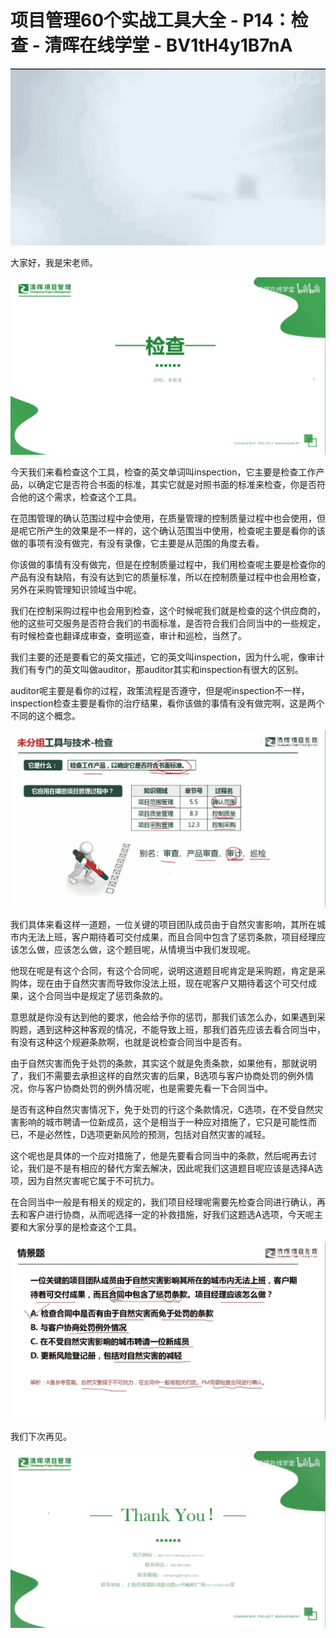 # 项目管理60个实战工具大全 - P14：检查 - 清晖在线学堂 - BV1tH4y1B7nA

![](img/e2209f3128aaa1dc9e8ffe714b31724b_0.png)

大家好，我是宋老师。

![](img/e2209f3128aaa1dc9e8ffe714b31724b_2.png)

今天我们来看检查这个工具，检查的英文单词叫inspection，它主要是检查工作产品，以确定它是否符合书面的标准，其实它就是对照书面的标准来检查，你是否符合他的这个需求，检查这个工具。

在范围管理的确认范围过程中会使用，在质量管理的控制质量过程中也会使用，但是呢它所产生的效果是不一样的，这个确认范围当中使用，检查呢主要是看你的该做的事项有没有做完，有没有录像，它主要是从范围的角度去看。

你该做的事情有没有做完，但是在控制质量过程中，我们用检查呢主要是检查你的产品有没有缺陷，有没有达到它的质量标准，所以在控制质量过程中也会用检查，另外在采购管理知识领域当中呢。

我们在控制采购过程中也会用到检查，这个时候呢我们就是检查的这个供应商的，他的这些可交服务是否符合我们的书面标准，是否符合我们合同当中的一些规定，有时候检查也翻译成审查，查明巡查，审计和巡检，当然了。

我们主要的还是要看它的英文描述，它的英文叫inspection，因为什么呢，像审计我们有专门的英文叫做auditor，那auditor其实和inspection有很大的区别。

auditor呢主要是看你的过程，政策流程是否遵守，但是呢inspection不一样，inspection检查主要是看你的治疗结果，看你该做的事情有没有做完啊，这是两个不同的这个概念。



![](img/e2209f3128aaa1dc9e8ffe714b31724b_4.png)

我们具体来看这样一道题，一位关键的项目团队成员由于自然灾害影响，其所在城市内无法上班，客户期待着可交付成果，而且合同中包含了惩罚条款，项目经理应该怎么做，应该怎么做，这个题目呢，从情境当中我们发现呢。

他现在呢是有这个合同，有这个合同呢，说明这道题目呢肯定是采购题，肯定是采购体，现在由于自然灾害而导致你没法上班，现在呢客户又期待着这个可交付成果，这个合同当中是规定了惩罚条款的。

意思就是你没有达到他的要求，他会给予你的惩罚，那我们该怎么办，如果遇到采购题，遇到这种这种客观的情况，不能导致上班，那我们首先应该去看合同当中，有没有这种这个规避条款啊，也就是说检查合同当中是否有。

由于自然灾害而免于处罚的条款，其实这个就是免责条款，如果他有，那就说明了，我们不需要去承担这样的自然灾害的后果，B选项与客户协商处罚的例外情况，你与客户协商处罚的例外情况呢，也是需要先看一下合同当中。

是否有这种自然灾害情况下，免于处罚的行这个条款情况，C选项，在不受自然灾害影响的城市聘请一位新成员，这个是相当于一种应对措施了，它只是可能性而已，不是必然性，D选项更新风险的预测，包括对自然灾害的减轻。

这个呢也是具体的一个应对措施了，他是先要看合同当中的条款，然后呢再去讨论，我们是不是有相应的替代方案去解决，因此呢我们这道题目呢应该是选择A选项，因为自然灾害呢它属于不可抗力。

在合同当中一般是有相关的规定的，我们项目经理呢需要先检查合同进行确认，再去和客户进行协商，从而呢选择一定的补救措施，好我们这题选A选项，今天呢主要和大家分享的是检查这个工具。



![](img/e2209f3128aaa1dc9e8ffe714b31724b_6.png)

我们下次再见。

![](img/e2209f3128aaa1dc9e8ffe714b31724b_8.png)